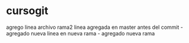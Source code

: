 # cursogit
agrego linea archivo rama2
linea agregada en master antes del commit - agregado
nueva linea en nueva rama - agregado nueva rama